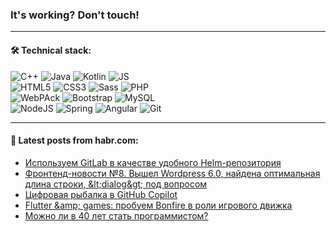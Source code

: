 ### It's working? Don't touch!

---

#### 🛠️ Technical stack:

![C++](https://img.shields.io/badge/C++-informational?logo=c%2B%2B&style=flat&logoColor=white&color=9C033A)
![Java](https://img.shields.io/badge/Java-informational?logo=java&style=flat&logoColor=white&color=007396)
![Kotlin](https://img.shields.io/badge/Kotlin-informational?logo=Kotlin&style=flat&logoColor=white&color=0095D5)
![JS](https://img.shields.io/badge/JS-informational?logo=javaScript&style=flat&logoColor=black&color=F7Df1E) <br>
![HTML5](https://img.shields.io/badge/HTML5-informational?logo=html5&style=flat&logoColor=white&color=E34F26)
![CSS3](https://img.shields.io/badge/CSS3-informational?logo=css3&style=flat&logoColor=white&color=157286)
![Sass](https://img.shields.io/badge/Saas-informational?logo=sass&style=flat&logoColor=white&color=hotpink)
![PHP](https://img.shields.io/badge/PHP-informational?logo=php&style=flat&logoColor=white&color=777BB4) <br>
![WebPAck](https://img.shields.io/badge/WebPack-informational?logo=webPack&style=flat&logoColor=white&color=FF6F00)
![Bootstrap](https://img.shields.io/badge/Bootstrap-informational?logo=Bootstrap&style=flat&logoColor=white&color=7952B3)
![MySQL](https://img.shields.io/badge/MySQL-informational?logo=MySQL&style=flat&logoColor=white&color=00f) <br>
![NodeJS](https://img.shields.io/badge/NodeJS-informational?logo=node.js&style=flat&logoColor=white&color=43853D)
![Spring](https://img.shields.io/badge/Spring-informational?logo=Spring&style=flat&logoColor=white&color=0A9EDC)
![Angular](https://img.shields.io/badge/Vue-informational?logo=vue.js&style=flat&logoColor=white&color=red)
![Git](https://img.shields.io/badge/Git-informational?logo=git&style=flat&logoColor=white&color=darkorange)

___

#### 💬 Latest posts from habr.com:

<!-- BLOG-POST-LIST:START -->
- [Используем GitLab в качестве удобного Helm-репозитория](https://habr.com/ru/post/667338/?utm_source=habrahabr&utm_medium=rss&utm_campaign=667338)
- [Фронтенд-новости №8. Вышел Wordpress 6.0, найдена оптимальная длина строки, &amp;lt;dialog&amp;gt; под вопросом](https://habr.com/ru/post/668356/?utm_source=habrahabr&utm_medium=rss&utm_campaign=668356)
- [Цифровая рыбалка в GitHub Copilot](https://habr.com/ru/post/668446/?utm_source=habrahabr&utm_medium=rss&utm_campaign=668446)
- [Flutter &amp;amp; games: пробуем Bonfire в роли игрового движка](https://habr.com/ru/post/668436/?utm_source=habrahabr&utm_medium=rss&utm_campaign=668436)
- [Можно ли в 40 лет стать программистом?](https://habr.com/ru/post/668420/?utm_source=habrahabr&utm_medium=rss&utm_campaign=668420)
<!-- BLOG-POST-LIST:END -->
